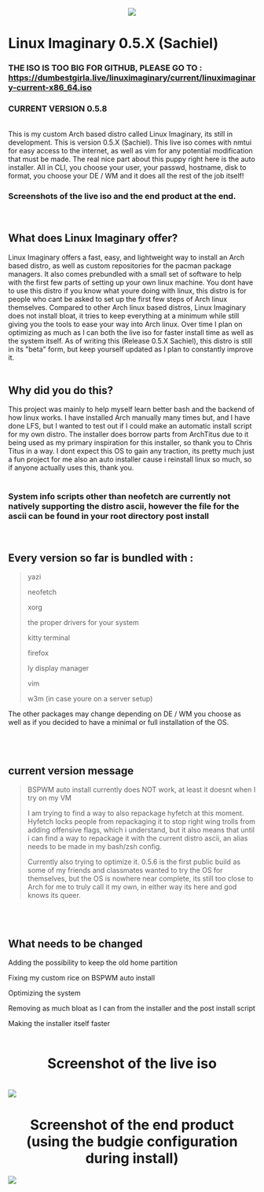 <p align="center">
  <img src="https://github.com/schizopup/Linux-Imaginary-iso/blob/main/images/logo_medium.png"/>
</p>

# Linux Imaginary 0.5.X (Sachiel)
### THE ISO IS TOO BIG FOR GITHUB, PLEASE GO TO : <https://dumbestgirla.live/linuximaginary/current/linuximaginary-current-x86_64.iso>
### CURRENT VERSION 0.5.8
<br/>
This is my custom Arch based distro called Linux Imaginary, its still in development. This is version 0.5.X (Sachiel). This live iso comes with nmtui for easy access to the internet, as well as vim for any potential modification that must be made.
The real nice part about this puppy right here is the auto installer. All in CLI, you choose your user, your passwd, hostname, disk to format, you choose your DE / WM and it does all the rest of the job itself! 
<br/>
<h3> Screenshots of the live iso and the end product at the end. </h3>

<br/>
<h2> What does Linux Imaginary offer? </h2>
Linux Imaginary offers a fast, easy, and lightweight way to install an Arch based distro, as well as custom repositories for the pacman package managers. It also comes prebundled with a small set of software to help with the first few parts of setting up your own linux machine. You dont have to use this distro if you know what youre doing with linux, this distro is for people who cant be asked to set up the first few steps of Arch linux themselves. Compared to other Arch linux based distros, Linux Imaginary does not install bloat, it tries to keep everything at a minimum while still giving you the tools to ease your way into Arch linux. Over time I plan on optimizing as much as I can both the live iso for faster install time as well as the system itself. As of writing this (Release 0.5.X Sachiel), this distro is still in its "beta" form, but keep yourself updated as I plan to constantly improve it.
<br/>
<br/>
<h2> Why did you do this?</h2>
This project was mainly to help myself learn better bash and the backend of how linux works. I have installed Arch manually many times but, and I have done LFS, but I wanted to test out if I could make an automatic install script for my own distro. The installer does borrow parts from ArchTitus due to it being used as my primary inspiration for this installer, so thank you to Chris Titus in a way. I dont expect this OS to gain any traction, its pretty much just a fun project for me also an auto installer cause i reinstall linux so much, so if anyone actually uses this, thank you.

<br/>
<br/>

### System info scripts other than neofetch are currently not natively supporting the distro ascii, however the file for the ascii can be found in your root directory post install

<br/>

## Every version so far is bundled with :
>yazi
>
>neofetch
>
>xorg
>
>the proper drivers for your system
>
>kitty terminal
>
>firefox
>
>ly display manager
>
>vim
>
>w3m (in case youre on a server setup)

The other packages may change depending on DE / WM you choose as well as if you decided to have a minimal or full installation of the OS.


<br/>
<br/>

## current version message


>
>BSPWM auto install currently does NOT work, at least it doesnt when I try on my VM
>
>
>I am trying to find a way to also repackage hyfetch at this moment. Hyfetch locks people from repackaging it to stop right wing trolls from adding offensive flags, which i understand, but it also means that until i can find a way to repackage it with the current distro ascii, an alias needs to be made in my bash/zsh config.
>
>Currently also trying to optimize it. 0.5.6 is the first public build as some of my friends and classmates wanted to try the OS for themselves, but the OS is nowhere near complete, its still too close to Arch for me to truly call it my own, in either way its here and god knows its queer.
<br/>
<br/>

<h2> What needs to be changed</h2>

Adding the possibility to keep the old home partition

Fixing my custom rice on BSPWM auto install

Optimizing the system

Removing as much bloat as I can from the installer and the post install script


Making the installer itself faster
<br/>
<br/>

<p align="center">
  <h1 align="center">Screenshot of the live iso</h1>
  <br/>
  <img src="https://github.com/schizopup/Linux-Imaginary-iso/blob/main/images/screenshot1.png"/>
  <br/>
  <h1 align="center">Screenshot of the end product (using the budgie configuration during install) </h1>
  <img src="https://github.com/schizopup/Linux-Imaginary-iso/blob/main/images/screenshot2.png"/>
</p>
